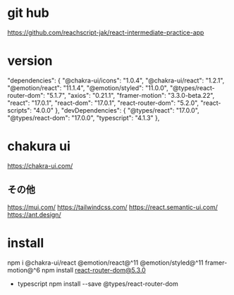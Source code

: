 # git hub
https://github.com/reachscript-jak/react-intermediate-practice-app

# version
  "dependencies": {
    "@chakra-ui/icons": "1.0.4",
    "@chakra-ui/react": "1.2.1",
    "@emotion/react": "11.1.4",
    "@emotion/styled": "11.0.0",
    "@types/react-router-dom": "5.1.7",
    "axios": "0.21.1",
    "framer-motion": "3.3.0-beta.22",
    "react": "17.0.1",
    "react-dom": "17.0.1",
    "react-router-dom": "5.2.0",
    "react-scripts": "4.0.0"
  },
  "devDependencies": {
    "@types/react": "17.0.0",
    "@types/react-dom": "17.0.0",
    "typescript": "4.1.3"
  },

# chakura ui
https://chakra-ui.com/
## その他
https://mui.com/
https://tailwindcss.com/
https://react.semantic-ui.com/
https://ant.design/

# install
npm i @chakra-ui/react @emotion/react@^11 @emotion/styled@^11 framer-motion@^6
npm install react-router-dom@5.3.0
* typescript
npm install --save @types/react-router-dom